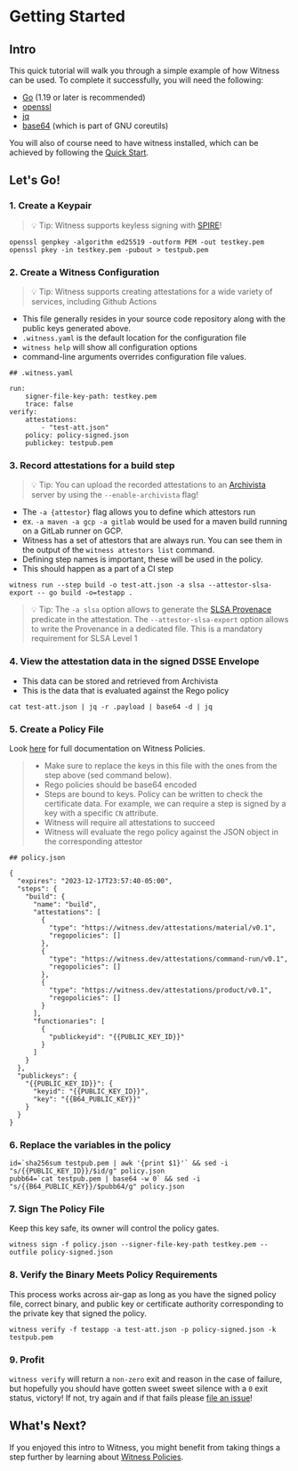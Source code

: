 # Getting Started

## Intro
This quick tutorial will walk you through a simple example of how Witness can be used. To complete it
successfully, you will need the following:

- [Go](https://go.dev/doc/install) (1.19 or later is recommended)
- [openssl](https://www.openssl.org/)
- [jq](https://jqlang.github.io/jq/)
- [base64](https://www.gnu.org/software/coreutils/manual/html_node/base64-invocation.html) (which is part of GNU coreutils)

You will also of course need to have witness installed, which can be achieved by following the [Quick Start](/README.md#quick-start).

## Let's Go!

### 1. Create a Keypair

><span class="tip-text">💡 Tip: Witness supports keyless signing with [SPIRE](https://spiffe.io/)!</span>
```
openssl genpkey -algorithm ed25519 -outform PEM -out testkey.pem
openssl pkey -in testkey.pem -pubout > testpub.pem
```

### 2. Create a Witness Configuration
><span class="tip-text">💡 Tip: Witness supports creating attestations for a wide variety of services,
> including Github Actions </span>

- This file generally resides in your source code repository along with the public keys generated above.
- `.witness.yaml` is the default location for the configuration file
- `witness help` will show all configuration options
- command-line arguments overrides configuration file values.

```
## .witness.yaml

run:
    signer-file-key-path: testkey.pem
    trace: false
verify:
    attestations:
        - "test-att.json"
    policy: policy-signed.json
    publickey: testpub.pem
```

### 3. Record attestations for a build step
><span class="tip-text">💡 Tip: You can upload the recorded attestations to an [Archivista](https://github.com/in-toto/archivista) server by using the `--enable-archivista` flag!</span>
- The `-a {attestor}` flag allows you to define which attestors run
- ex. `-a maven -a gcp -a gitlab` would be used for a maven build running on a GitLab runner on GCP.
- Witness has a set of attestors that are always run. You can see them in the output of the `witness attestors list` command.
- Defining step names is important, these will be used in the policy.
- This should happen as a part of a CI step

```
witness run --step build -o test-att.json -a slsa --attestor-slsa-export -- go build -o=testapp .
```

><span class="tip-text">💡 Tip: The `-a slsa` option allows to generate the [SLSA Provenace](https://slsa.dev/spec/v1.0/provenance) predicate in the attestation. The `--attestor-slsa-export` option allows to write the Provenance in a dedicated file. This is a mandatory requirement for SLSA Level 1</span>

### 4. View the attestation data in the signed DSSE Envelope

- This data can be stored and retrieved from Archivista
- This is the data that is evaluated against the Rego policy

```
cat test-att.json | jq -r .payload | base64 -d | jq
```

### 5. Create a Policy File

Look [here](/docs/concepts/policy.md) for full documentation on Witness Policies.

> - Make sure to replace the keys in this file with the ones from the step above (sed command below).
> - Rego policies should be base64 encoded
> - Steps are bound to keys. Policy can be written to check the certificate data. For example, we can require a step is signed by a key with a specific `CN` attribute.
> - Witness will require all attestations to succeed
> - Witness will evaluate the rego policy against the JSON object in the corresponding attestor

```
## policy.json

{
  "expires": "2023-12-17T23:57:40-05:00",
  "steps": {
    "build": {
      "name": "build",
      "attestations": [
        {
          "type": "https://witness.dev/attestations/material/v0.1",
          "regopolicies": []
        },
        {
          "type": "https://witness.dev/attestations/command-run/v0.1",
          "regopolicies": []
        },
        {
          "type": "https://witness.dev/attestations/product/v0.1",
          "regopolicies": []
        }
      ],
      "functionaries": [
        {
          "publickeyid": "{{PUBLIC_KEY_ID}}"
        }
      ]
    }
  },
  "publickeys": {
    "{{PUBLIC_KEY_ID}}": {
      "keyid": "{{PUBLIC_KEY_ID}}",
      "key": "{{B64_PUBLIC_KEY}}"
    }
  }
}
```

### 6. Replace the variables in the policy

```
id=`sha256sum testpub.pem | awk '{print $1}'` && sed -i "s/{{PUBLIC_KEY_ID}}/$id/g" policy.json
pubb64=`cat testpub.pem | base64 -w 0` && sed -i "s/{{B64_PUBLIC_KEY}}/$pubb64/g" policy.json
```

### 7. Sign The Policy File

Keep this key safe, its owner will control the policy gates.

```
witness sign -f policy.json --signer-file-key-path testkey.pem --outfile policy-signed.json
```

### 8. Verify the Binary Meets Policy Requirements

This process works across air-gap as long as you have the signed policy file, correct binary, and public key or certificate authority corresponding to the private 
key that signed the policy.
```
witness verify -f testapp -a test-att.json -p policy-signed.json -k testpub.pem
```
### 9. Profit
`witness verify` will return a `non-zero` exit and reason in the case of failure, but hopefully you should have gotten sweet sweet silence with a `0` exit status, victory! If not, try again and if that fails please [file an issue](https://github.com/in-toto/witness/issues/new/choose)!

## What's Next?
If you enjoyed this intro to Witness, you might benefit from taking things a step further by learning about [Witness Policies](./artifact-policy.md).
